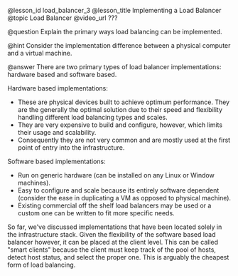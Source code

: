 @lesson_id
load_balancer_3
@lesson_title
Implementing a Load Balancer
@topic
Load Balancer
@video_url
???

@question
Explain the primary ways load balancing can be implemented.

@hint
Consider the implementation difference between a physical computer and a virtual machine.

@answer
There are two primary types of load balancer implementations: hardware based and software based.

Hardware based implementations:
- These are physical devices built to achieve optimum performance. They are the generally the optimal solution due to their speed and flexibility handling different load balancing types and scales.
- They are very expensive to build and configure, however, which limits their usage and scalability.
- Consequently they are not very common and are mostly used at the first point of entry into the infrastructure.

Software based implementations:
- Run on generic hardware (can be installed on any Linux or Window machines).
- Easy to configure and scale because its entirely software dependent (consider the ease in duplicating a VM as opposed to physical machine).
- Existing commercial off the shelf load balancers may be used or a custom one can be written to fit more specific needs.

So far, we've discussed implementations that have been located solely in the infrastructure stack. Given the flexibility of the software based load balancer however, it can be placed at the client level. This can be called "smart clients" because the client must keep track of the pool of hosts, detect host status, and select the proper one. This is arguably the cheapest form of load balancing.